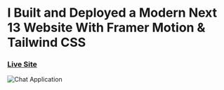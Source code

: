 # I Built and Deployed a Modern Next 13 Website With Framer Motion & Tailwind CSS

### [Live Site](https://metaverse-project-dhanwi.vercel.app/)

![Chat Application](https://github.com/Dhanwi/metaverse_Project/assets/86427983/f4a0bafa-9531-47dd-a83a-aa81da4c239a)


